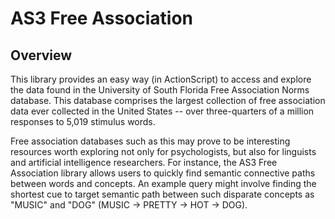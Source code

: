 AS3 Free Association
====================

Overview
--------

This library provides an easy way (in ActionScript) to access and explore the data found in the University of South Florida Free Association Norms database. This database comprises the largest collection of free association data ever collected in the United States -- over three-quarters of a million responses to 5,019 stimulus words.

Free association databases such as this may prove to be interesting resources worth exploring not only for psychologists, but also for linguists and artificial intelligence researchers.  For instance, the AS3 Free Association library allows users to quickly find semantic connective paths between words and concepts. An example query might involve finding the shortest cue to target semantic path between such disparate concepts as "MUSIC" and "DOG" (MUSIC -> PRETTY -> HOT -> DOG).
